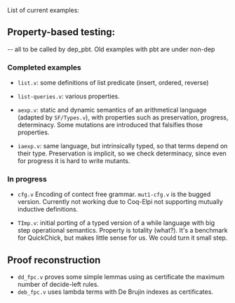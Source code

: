 List of current examples:

## Property-based testing:
 -- all to be called by dep_pbt. Old examples with pbt are under non-dep
### Completed examples
- `list.v`: some definitions of list predicate (insert, ordered, reverse)

- `list-queries.v`: various properties.

- `aexp.v`: static and dynamic semantics of an arithmetical language (adapted
by `SF/Types.v`), with properties such as preservation, progress,
determinacy. Some mutations are introduced that falsifies those properties.

- `iaexp.v`: same language, but intrinsically typed, so that terms depend on their
type. Preservation is implicit, so we check determinacy, since even for
progress it is hard to write mutants.

### In progress

- `cfg.v` Encoding of contect free grammar. `mut1-cfg.v` is the bugged
version. Currently not working due to Coq-Elpi not supporting mutually
inductive definitions.

- `TImp.v`: initial porting of a typed version of a while language with big step
operational semantics. Property is totality (what?). It's a benchmark for
QuickChick, but makes little sense for us. We could turn it small step.

## Proof reconstruction
- `dd_fpc.v` proves some simple lemmas using as certificate the maximum number of decide-left rules.
- `deb_fpc.v` uses lambda terms with De Brujin indexes as certificates.